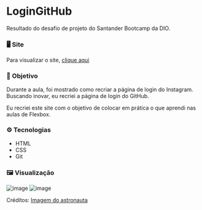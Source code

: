 # LoginGitHub

Resultado do desafio de projeto do Santander Bootcamp da DIO.

### 🖥️ Site 
Para visualizar o site, <a href="https://henriquecontini.github.io/LoginGitHub/">clique aqui</a>

### 🏅 Objetivo
Durante a aula, foi mostrado como recriar a página de login do Instagram. Buscando inovar, eu recriei a página de login do GitHub.

Eu recriei este site com o objetivo de colocar em prática o que aprendi nas aulas de Flexbox.

### ⚙️ Tecnologias
- HTML
- CSS
- Git

### 🖼️ Visualização
![image](https://user-images.githubusercontent.com/81761545/173595111-cb7697ea-b094-4391-be87-7ad29f8dc8ac.png)
![image](https://user-images.githubusercontent.com/81761545/173595896-ec78d999-3d52-40aa-b0fc-585b70ca83b0.png)


Créditos: <a href="https://unsplash.com/photos/CqYcY3xJHz0">Imagem do astronauta</a>
